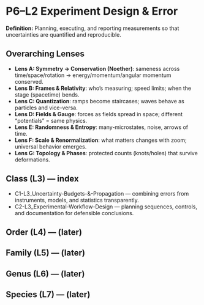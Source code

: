 # P6–L2 Experiment Design & Error
**Definition:** Planning, executing, and reporting measurements so that uncertainties are quantified and reproducible.
## Overarching Lenses

- **Lens A: Symmetry -> Conservation (Noether)**: sameness across time/space/rotation → energy/momentum/angular momentum conserved.
- **Lens B: Frames & Relativity**: who’s measuring; speed limits; when the stage (spacetime) bends.
- **Lens C: Quantization**: ramps become staircases; waves behave as particles and vice-versa.
- **Lens D: Fields & Gauge**: forces as fields spread in space; different “potentials” = same physics.
- **Lens E: Randomness & Entropy**: many-microstates, noise, arrows of time.
- **Lens F: Scale & Renormalization**: what matters changes with zoom; universal behavior emerges.
- **Lens G: Topology & Phases**: protected counts (knots/holes) that survive deformations.

## Class (L3) — index
- C1-L3_Uncertainty-Budgets-&-Propagation — combining errors from instruments, models, and statistics transparently.
- C2-L3_Experimental-Workflow-Design — planning sequences, controls, and documentation for defensible conclusions.
## Order (L4) — (later)
## Family (L5) — (later)
## Genus (L6) — (later)
## Species (L7) — (later)
